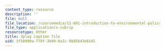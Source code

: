```yaml
---
content_type: resource
description: ''
file: null
file_location: /coursemedia/11-601-introduction-to-environmental-policy-and-planning-fall-2016/3f58990a778f3b490a1c9845b43e6141_alnDYYwAs74.srt
file_type: application/x-subrip
resourcetype: Other
title: 3play caption file
uid: 3f58990a-778f-3b49-0a1c-9845b43e6141
---
```

